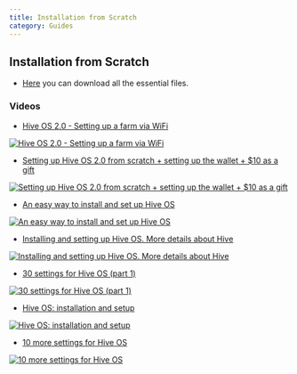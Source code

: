 ```yaml
---
title: Installation from Scratch
category: Guides
---
```


## Installation from Scratch
- <a href="https://hiveos.farm/install/">Here</a> you can download all the essential files.

### Videos

- <a href="https://www.youtube.com/watch?v=pPtRIOPHC18">Hive OS 2.0 - Setting up a farm via WiFi</a>

<a href="http://www.youtube.com/watch?feature=player_embedded&v=pPtRIOPHC18
" target="_blank"><img src="http://img.youtube.com/vi/pPtRIOPHC18/0.jpg"
alt="Hive OS 2.0 - Setting up a farm via WiFi"></a>

- <a href="https://www.youtube.com/watch?v=CnzLH5tdr5A">Setting up Hive OS 2.0 from scratch + setting up the wallet + $10 as a gift</a>

<a href="http://www.youtube.com/watch?feature=player_embedded&v=CnzLH5tdr5A
" target="_blank"><img src="http://img.youtube.com/vi/CnzLH5tdr5A/0.jpg"
alt="Setting up Hive OS 2.0 from scratch + setting up the wallet + $10 as a gift"></a>

- <a href="https://www.youtube.com/watch?v=g6LvYdDlogY">An easy way to install and set up Hive OS</a>

<a href="http://www.youtube.com/watch?feature=player_embedded&v=g6LvYdDlogY
" target="_blank"><img src="http://img.youtube.com/vi/g6LvYdDlogY/0.jpg"
alt="An easy way to install and set up Hive OS"></a>

- <a href="https://www.youtube.com/watch?v=2HmwyT081x0">Installing and setting up Hive OS. More details about Hive</a>

<a href="http://www.youtube.com/watch?feature=player_embedded&v=2HmwyT081x0
" target="_blank"><img src="http://img.youtube.com/vi/2HmwyT081x0/0.jpg"
alt="Installing and setting up Hive OS. More details about Hive"></a>

- <a href="https://www.youtube.com/watch?v=zQgdxQzJzDM">30 settings for Hive OS (part 1)</a>

<a href="http://www.youtube.com/watch?feature=player_embedded&v=zQgdxQzJzDM
" target="_blank"><img src="http://img.youtube.com/vi/zQgdxQzJzDM/0.jpg"
alt="30 settings for Hive OS (part 1)"></a>

- <a href="https://www.youtube.com/watch?v=1uyLzVdCCLY">Hive OS: installation and setup</a>

<a href="http://www.youtube.com/watch?feature=player_embedded&v=1uyLzVdCCLY
" target="_blank"><img src="http://img.youtube.com/vi/1uyLzVdCCLY/0.jpg"
alt="Hive OS: installation and setup"></a>

- <a href="https://www.youtube.com/watch?v=0gbd-ElmQH8">10 more settings for Hive OS</a>

<a href="http://www.youtube.com/watch?feature=player_embedded&v=0gbd-ElmQH8
" target="_blank"><img src="http://img.youtube.com/vi/0gbd-ElmQH8/0.jpg"
alt="10 more settings for Hive OS"></a>
